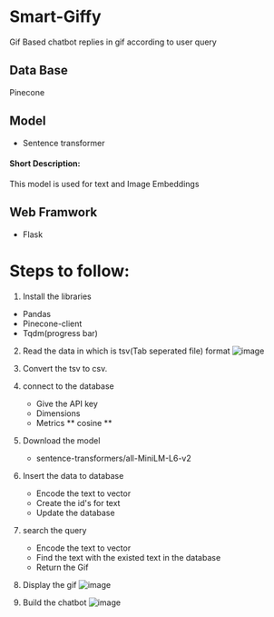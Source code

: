 # Smart-Giffy
Gif Based chatbot replies in gif according to user query

## Data Base
  Pinecone
## Model
  * Sentence transformer
  #### Short Description:
  This model is used for text and Image Embeddings
## Web Framwork
   * Flask
  
# Steps to follow:
1) Install the libraries
  * Pandas
  * Pinecone-client
  * Tqdm(progress bar)
2) Read the data in which is tsv(Tab seperated file) format
  ![image](https://user-images.githubusercontent.com/67852967/202750293-298e1796-a931-4db2-b2f0-960f0e5f64df.png)

3) Convert the tsv to csv.
4) connect to the database
   * Give the API key
   * Dimensions
   * Metrics ** cosine **
5) Download the model
   * sentence-transformers/all-MiniLM-L6-v2
6) Insert the data to database
   * Encode the text to vector
   * Create the id's for text 
   * Update the database
7) search the query 
   * Encode the text to vector
   * Find the text with the existed text in the database
   * Return the Gif
8) Display the gif
   ![image](https://user-images.githubusercontent.com/67852967/202752814-e0f36fc2-326c-42f5-a3ec-e02dec29f050.png)
 
9) Build the chatbot
   ![image](https://user-images.githubusercontent.com/67852967/202753294-763ef269-f014-4253-af6e-b37e5f2fb0ee.png)









